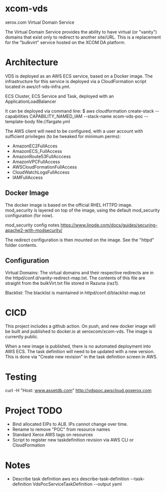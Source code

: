 # xcom-vds
xerox.com Virtual Domain Service

The Virtual Domain Service provides the ability to have virtual (or "vanity") domains that exist only to redirect to another site/URL. This is a replacement for the "bulkvirt" service hosted on the XCOM DA platform.

# Architecture
VDS is deployed as an AWS ECS service, based on a Docker image. The infrastructure for this service is deployed via a CloudFormation script located in aws/cf-vds-infra.yml.

ECS Cluster, ECS Service and Task, deployed with an ApplicationLoadBalancer

It can be deployed via command line:
    $ aws cloudformation create-stack --capabilities CAPABILITY_NAMED_IAM --stack-name xcom-vds-poc --template-body file://fargate.yml

The AWS client will need to be configured, with a user account with sufficient privileges (to be tweaked for minimum perms):
- AmazonEC2FullAcces
- AmazonECS_FullAccess
- AmazonRoute53FullAcccess
- AmazonVPCFullAccess
- AWSCloudFormationFullAccess
- CloudWatchLogsFullAccess
- IAMFullAccess


## Docker Image
The docker image is based on the official RHEL HTTPD image. mod_security is layered on top of the image, using the default mod_security configuration (for now). 

mod_security config notes
https://www.linode.com/docs/guides/securing-apache2-with-modsecurity/

The redirect configuration is then mounted on the image. See the "httpd" folder contents.

## Configuration
Virtual Domains: The virtual domains and their respective redirects are in the httpd/conf.d/vanity-redirect-map.txt. The contents of this file are straight from the bulkVirt.txt file stored in Razuna (raz1). 

Blacklist: The blacklist is maintained in httpd/conf.d/blacklist-map.txt

# CICD
This project includes a github action. On push, and new docker image will be built and published to docker.io at xeroxcom/xcom-vds. The image is currently public.

When a new image is published, there is no automated deployment into AWS ECS. The task definition will need to be updated with a new version. This is done via "Create new revision" in the task definition screen in AWS.


# Testing
curl -H "Host: www.assetdb.com" http://vdspoc.awscloud.goxerox.com


# Project TODO
- Bind allocated EIPs to ALB. IPs cannot change over time.
- Rename to remove "POC" from resource names
- Standard Xerox AWS tags on resources
- Script to register new taskdefinition revision via AWS CLI or CloudFormation

# Notes
- Describe task definition
    aws ecs describe-task-definition --task-definition VdsPocServiceTaskDefinition --output yaml
